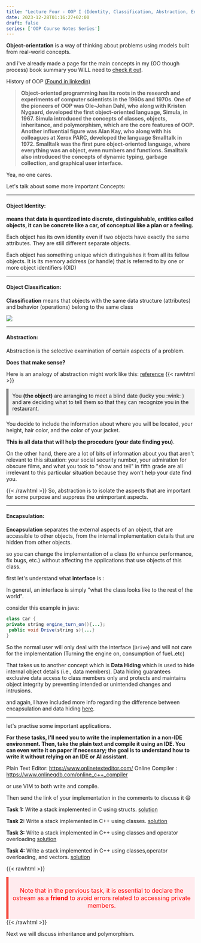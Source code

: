 ```yaml
---
title: "Lecture Four - OOP I (Identity, Classification, Abstraction, Encapsulation)"
date: 2023-12-28T01:16:27+02:00
draft: false
series: ['OOP Course Notes Series']
---
```

**Object-orientation** is a way of thinking about problems using models built from real-world concepts.

and i've already made a page for the main concepts in my (OO though process) book summary you WILL need to [check it out](https://albasel.netlify.app/books/object-oriented-thought-process/object-oriented-thought-process/ "check it out").

History of OOP [(Found in linkedin)](https://www.linkedin.com/advice/0/how-did-oop-evolve-from-procedural "(Found in linkedin)")

> **Object-oriented programming has its roots in the research and experiments of computer scientists in the 1960s and 1970s. One of the pioneers of OOP was Ole-Johan Dahl, who along with Kristen Nygaard, developed the first object-oriented language, Simula, in 1967. Simula introduced the concepts of classes, objects, inheritance, and polymorphism, which are the core features of OOP. Another influential figure was Alan Kay, who along with his colleagues at Xerox PARC, developed the language Smalltalk in 1972. Smalltalk was the first pure object-oriented language, where everything was an object, even numbers and functions. Smalltalk also introduced the concepts of dynamic typing, garbage collection, and graphical user interface.**

Yea, no one cares.

Let's talk about some more important Concepts:

------------


#### Object Identity:
**means that data is quantized into discrete, distinguishable, entities called objects, it can be concrete like a car, of conceptual like a plan or a feeling.**

Each object has its own identity even if two objects have exactly the same attributes. They are still different separate objects. 

Each object has something unique which distinguishes it from all its fellow objects. It is its memory address (or handle) that is referred to by one or more object identifiers (OID)

------------
#### Object Classification:

**Classification** means that objects with the same data structure (attributes) and behavior (operations) belong to the same class

![](https://web.mit.edu/mecheng/pml/spec_class-2.jpg)


------------
#### Abstraction:
 
Abstraction is the selective examination of certain aspects of a problem.

**Does that make sense?**

Here is an analogy of abstraction might work like this:  [reference](https://www.techtarget.com/whatis/definition/abstraction "reference")
{{< rawhtml >}}
<p style = "
background-color:#f2f2f2;
padding : 10px;
border-left: 6px solid grey;
">
You <strong>(the object)</strong> are arranging to meet a blind date (lucky you :wink:	)  and are deciding what to tell them so that they can recognize you in the restaurant.

You decide to include the information about where you will be located, your height, hair color, and the color of your jacket.

<strong>This is all data that will help the procedure (your date finding you)</strong>. 

On the other hand, there are a lot of bits of information about you that aren't relevant to this situation: your social security number, your admiration for obscure films, and what you took to "show and tell" in fifth grade are all irrelevant to this particular situation because they won't help your date find you. 
</p>
{{< /rawhtml >}}
So, abstraction is to isolate the aspects that are important for some purpose and suppress the unimportant aspects.


------------

#### Encapsulation:

**Encapsulation** separates the external aspects of an object, that are accessible to other objects, from the internal implementation details that are hidden from other objects.

so you can change the implementation of a class (to enhance performance, fix bugs, etc.) without affecting the applications that use objects of this class.

first let's understand what **interface** is : 

In general, an interface is simply "what the class looks like to the rest of the world".

consider this example in java:
```java
class Car {
private string engine_turn_on(){...};
 public void Drive(string s){...}
}
```
So the normal user will only deal with the interface (`Drive`) and will not care for the implementation (Turning the engine on, consumption of fuel..etc)

That takes us to another concept which is **Data Hiding** which is used to hide internal object details (i.e., data members). Data hiding guarantees exclusive data access to class members only and protects and maintains object integrity by preventing intended or unintended changes and intrusions.

and again, I have included more info regarding the difference between encapsulation and data hiding [here](https://albasel.netlify.app/books/object-oriented-thought-process/object-oriented-thought-process/ "here").

------------


let's practise some important applications.

**For these tasks, I'll need you to write the implementation in a non-IDE environment. Then, take the plain text and compile it using an IDE. You can even write it on paper if necessary; the goal is to understand how to write it without relying on an IDE or AI assistant.**

Plain Text Editor: https://www.onlinetexteditor.com/
Online Compiler : https://www.onlinegdb.com/online_c++_compiler

or use VIM to both write and compile.

Then send the link of your implementation in the comments to discuss it :smile:

**Task 1:** Write a stack implemented in C using structs. [solution](https://onlinegdb.com/SXpqAtDNo "solution")

**Task 2:** Write a stack implemented in C++ using classes. [solution](https://onlinegdb.com/JAi5CEnls "solution")

**Task 3:** Write a stack implemented in C++ using classes and operator overloading [solution](https://onlinegdb.com/pOqCNeyq4 "solution")

**Task 4:** Write a stack implemented in C++ using classes,operator overloading, and vectors. [solution](https://onlinegdb.com/pOqCNeyq4 "solution")

{{< rawhtml >}}
  <div class="warning-container" style="background-color: #ffebee; border-left: 6px solid #f44336; padding: 10px;">
    <p class="speshal-fancy-custom" align="center" style="color: red; font-size:16px;"> Note that in the pervious task, it is essential to declare the ostream as a <strong>friend</strong> to avoid errors related to accessing private members.
    </p>
  </div>
{{< /rawhtml >}}

Next we will discuss inheritance and polymorphism.




